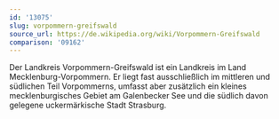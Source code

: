 ```yaml
---
id: '13075'
slug: vorpommern-greifswald
source_url: https://de.wikipedia.org/wiki/Vorpommern-Greifswald
comparison: '09162'
---
```


Der Landkreis Vorpommern-Greifswald ist ein Landkreis im Land Mecklenburg-Vorpommern. Er liegt fast ausschließlich im mittleren und südlichen Teil Vorpommerns, umfasst aber zusätzlich ein kleines mecklenburgisches Gebiet am Galenbecker See und die südlich davon gelegene uckermärkische Stadt Strasburg.
